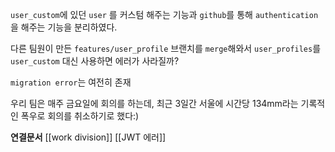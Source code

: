 `user_custom`에 있던 `user` 를 커스텀 해주는 기능과 `github`를 통해 `authentication`을 해주는 기능을 분리하였다.

다른 팀원이 만든 `features/user_profile` 브랜치를 `merge`해와서 `user_profiles`를 `user_custom` 대신 사용하면 에러가 사라질까?

`migration error`는 여전히 존재

우리 팀은 매주 금요일에 회의를 하는데, 최근 3일간 서울에 시간당 134mm라는 기록적인 폭우로 회의를 취소하기로 했다:)






**연결문서**
[[work division]]
[[JWT 에러]]
